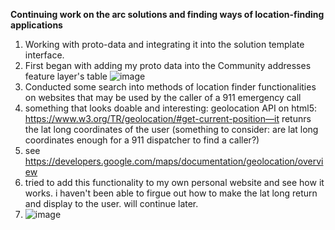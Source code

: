 **Continuing work on the arc solutions and finding ways of location-finding applications**
1. Working with proto-data and integrating it into the solution template interface.
2. First began with adding my proto data into the Community addresses feature layer's table
   ![image](https://github.com/AQ231970/Geom99Timesheet/assets/119023891/ae2c59a3-a3af-4bef-b5b9-0d72c4db1de8)
4. Conducted some search into methods of location finder functionalities on websites that may be used by the caller of a 911 emergency call
5. something that looks doable and interesting: geolocation API on html5: https://www.w3.org/TR/geolocation/#get-current-position—it retunrs the lat long coordinates of the user (something to consider: are lat long coordinates enough for a 911 dispatcher to find a caller?)
6. see https://developers.google.com/maps/documentation/geolocation/overview
7. tried to add this functionality to my own personal website and see how it works. i haven't been able to firgue out how to make the lat long return and display to the user. will continue later.
8. ![image](https://github.com/AQ231970/Geom99Timesheet/assets/119023891/ec6124d3-3290-44e8-b431-afd42059b8c4)
